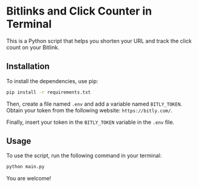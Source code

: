 # Bitlinks and Click Counter in Terminal

This is a Python script that helps you shorten your URL and track the click count on your Bitlink.

## Installation
To install the dependencies, use pip:
```bash
pip install -r requirements.txt
```
Then, create a file named `.env` and add a variable named `BITLY_TOKEN`. Obtain your token from the following website: `https://bitly.com/`.

Finally, insert your token in the `BITLY_TOKEN` variable in the `.env` file.

## Usage
To use the script, run the following command in your terminal:
```bash
python main.py
```

You are welcome!